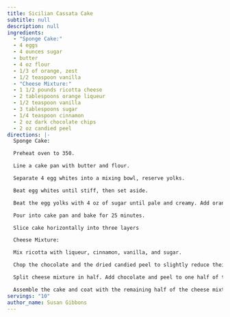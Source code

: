 ```yaml
---
title: Sicilian Cassata Cake
subtitle: null
description: null
ingredients:
  - "Sponge Cake:"
  - 4 eggs
  - 4 ounces sugar
  - butter
  - 4 oz flour
  - 1/3 of orange, zest
  - 1/2 teaspoon vanilla
  - "Cheese Mixture:"
  - 1 1/2 pounds ricotta cheese
  - 2 tablespoons orange liqueur
  - 1/2 teaspoon vanilla
  - 3 tablespoons sugar
  - 1/4 teaspoon cinnamon
  - 2 oz dark chocolate chips
  - 2 oz candied peel
directions: |-
  Sponge Cake:

  Preheat oven to 350.

  Line a cake pan with butter and flour.

  Separate 4 egg whites into a mixing bowl, reserve yolks.

  Beat egg whites until stiff, then set aside.

  Beat the egg yolks with 4 oz of sugar until pale and creamy. Add orange zest and vanilla. Very lightly fold in flour and egg whites a little bit at a time.

  Pour into cake pan and bake for 25 minutes.

  Slice cake horizontally into three layers

  Cheese Mixture:

  Mix ricotta with liqueur, cinnamon, vanilla, and sugar.

  Chop the chocolate and the dried candied peel to slightly reduce their size.

  Split cheese mixture in half. Add chocolate and peel to one half of the cheese mixture and spread between layers of the cake.

  Assemble the cake and coat with the remaining half of the cheese mixture.
servings: "10"
author_name: Susan Gibbons
---
```

